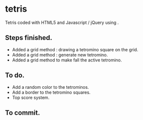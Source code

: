# tetris

Tetris coded with HTML5 and Javascript / jQuery using <canvas>.

## Steps finished.

* Added a grid method : drawing a tetromino square on the grid.
* Added a grid method : generate new tetromino.
* Added a grid method to make fall the active tetromino.

## To do.

* Add a random color to the tetrominos.
* Add a border to the tetromino squares.
* Top score system.

## To commit.
